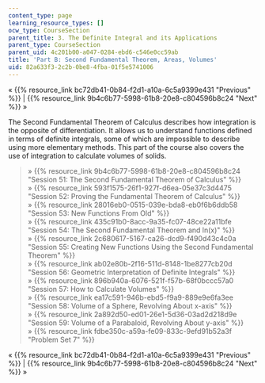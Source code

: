 ```yaml
---
content_type: page
learning_resource_types: []
ocw_type: CourseSection
parent_title: 3. The Definite Integral and its Applications
parent_type: CourseSection
parent_uid: 4c201b00-a047-0284-ebd6-c546e0cc59ab
title: 'Part B: Second Fundamental Theorem, Areas, Volumes'
uid: 82a633f3-2c2b-0be8-4fba-01f5e5741006
---
```


« {{% resource_link bc72db41-0b84-f2d1-a10a-6c5a9399e431 "Previous" %}} | {{% resource_link 9b4c6b77-5998-61b8-20e8-c804596b8c24 "Next" %}} »

The Second Fundamental Theorem of Calculus describes how integration is the opposite of differentiation. It allows us to understand functions defined in terms of definite integrals, some of which are impossible to describe using more elementary methods. This part of the course also covers the use of integration to calculate volumes of solids.

> » {{% resource_link 9b4c6b77-5998-61b8-20e8-c804596b8c24 "Session 51: The Second Fundamental Theorem of Calculus" %}}  
> » {{% resource_link 593f1575-26f1-927f-d6ea-05e37c3d4475 "Session 52: Proving the Fundamental Theorem of Calculus" %}}  
> » {{% resource_link 28016eb0-0515-039e-bda8-eb0f6b6ddb58 "Session 53: New Functions From Old" %}}  
> » {{% resource_link 435c91b0-8acc-9a35-fc07-48ce22a11bfe "Session 54: The Second Fundamental Theorem and ln(x)" %}}  
> » {{% resource_link 2c680617-5167-ca26-dcd9-f490d43c4c0a "Session 55: Creating New Functions Using the Second Fundamental Theorem" %}}  
> » {{% resource_link ab02e80b-2f16-511d-8148-1be8277cb20d "Session 56: Geometric Interpretation of Definite Integrals" %}}  
> » {{% resource_link 896b940a-6076-521f-f57b-68f0bccc57a0 "Session 57: How to Calculate Volumes" %}}  
> » {{% resource_link ea17c591-946b-ebd5-f9a9-889e9e6fa3ee "Session 58: Volume of a Sphere, Revolving About x-axis" %}}  
> » {{% resource_link 2a892d50-ed01-26e1-5d36-03ad2d218d9e "Session 59: Volume of a Parabaloid, Revolving About y-axis" %}}  
> » {{% resource_link fdbe350c-a59a-fe09-833c-9efd91b52a3f "Problem Set 7" %}}

« {{% resource_link bc72db41-0b84-f2d1-a10a-6c5a9399e431 "Previous" %}} | {{% resource_link 9b4c6b77-5998-61b8-20e8-c804596b8c24 "Next" %}} »